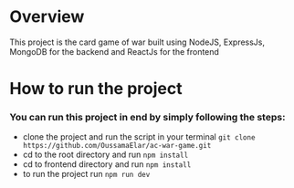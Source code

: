 # Overview 
This project is the card game of war built using NodeJS, ExpressJs, MongoDB for the backend and ReactJs for the frontend  

# How to run the project 

### You can run this project in end by simply following the steps:
* clone the project and run the script in your terminal ``` git clone https://github.com/OussamaElar/ac-war-game.git ```
* cd to the root directory and run  ```npm install ```
* cd to frontend directory and run  ``` npm install ```
* to run the project run  ``` npm run dev ```


